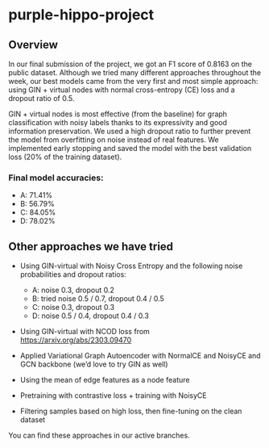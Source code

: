 # purple-hippo-project

## Overview

In our final submission of the project, we got an F1 score of 0.8163 on the public dataset. Although we tried many different approaches throughout the week, our best models came from the very first and most simple approach: using GIN + virtual nodes with normal cross-entropy (CE) loss and a dropout ratio of 0.5.

GIN + virtual nodes is most effective (from the baseline) for graph classification with noisy labels thanks to its expressivity and good information preservation. We used a high dropout ratio to further prevent the model from overfitting on noise instead of real features. We implemented early stopping and saved the model with the best validation loss (20% of the training dataset).

### Final model accuracies:
- A: 71.41%  
- B: 56.79%  
- C: 84.05%  
- D: 78.02%  

## Other approaches we have tried

- Using GIN-virtual with Noisy Cross Entropy and the following noise probabilities and dropout ratios:  
  - A: noise 0.3, dropout 0.2  
  - B: tried noise 0.5 / 0.7, dropout 0.4 / 0.5  
  - C: noise 0.3, dropout 0.3  
  - D: noise 0.5 / 0.4, dropout 0.4 / 0.3  

- Using GIN-virtual with NCOD loss from https://arxiv.org/abs/2303.09470  
- Applied Variational Graph Autoencoder with NormalCE and NoisyCE and GCN backbone (we’d love to try GIN as well)  
- Using the mean of edge features as a node feature  
- Pretraining with contrastive loss + training with NoisyCE  
- Filtering samples based on high loss, then fine-tuning on the clean dataset

You can find these approaches in our active branches.
